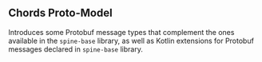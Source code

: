 ## Chords Proto-Model

Introduces some Protobuf message types that complement the ones available in
the `spine-base` library, as well as Kotlin extensions for Protobuf messages
declared in `spine-base` library.
